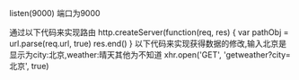 listen(9000)
端口为9000


通过以下代码来实现路由
http.createServer(function(req, res) {
    var pathObj = url.parse(req.url, true)
    res.end()
}
以下代码来实现获得数据的修改,输入北京是显示为city:北京,weather:晴天其他为不知道
xhr.open('GET', 'getweather?city=北京', true)
